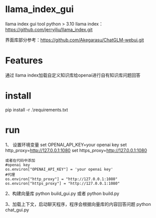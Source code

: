 # llama_index_gui
llama index gui tool
python > 3.10
llama index：https://github.com/jerryjliu/llama_index.git

界面库部分参考：https://github.com/Akegarasu/ChatGLM-webui.git

# Features
通过 llama index加载自定义知识库给openai进行自有知识库问题回答

# install
pip install -r .\requirements.txt

# run
1、
设置环境变量
    set OPENAI_API_KEY=your openai key
    set http_proxy=http://127.0.0.1:1080
    set https_proxy=http://127.0.0.1:1080

    或者在代码中添加
    #openai key
    os.environ["OPENAI_API_KEY"] = 'your openai key'
    #代理
    os.environ["http_proxy"] = "http://127.0.0.1:1080"
    os.environ["https_proxy"] = "http://127.0.0.1:1080"

2、构建向量库
python  build_gui.py
或者
python  build.py

3、加载上下文，启动聊天程序，程序会根据向量库的内容回答问题
python  chat_gui.py

